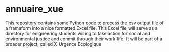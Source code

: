 # annuaire_xue

This repository contains some Python code to process the csv output file of a framaform into a nice formatted Excel file.
This Excel file will serve as a directory for enigneering students willing to take action for social and environmental justice and commit through their work-life.
It will be part of a broader project, called X-Urgence Ecologique
